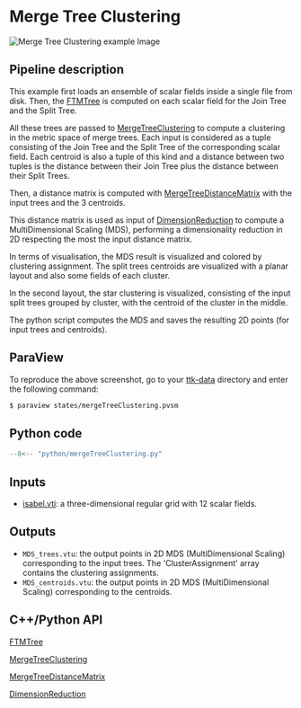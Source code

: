 # Merge Tree Clustering 

![Merge Tree Clustering example Image](https://topology-tool-kit.github.io/img/gallery/mergeTreeClustering.jpg)

## Pipeline description
This example first loads an ensemble of scalar fields inside a single file from disk.
Then, the [FTMTree](https://topology-tool-kit.github.io/doc/html/classttkFTMTree.html) is computed on each scalar field for the Join Tree and the Split Tree.

All these trees are passed to [MergeTreeClustering](https://topology-tool-kit.github.io/doc/html/classttkMergeTreeClustering.html) to compute a clustering in the metric space of merge trees. Each input is considered as a tuple consisting of the Join Tree and the Split Tree of the corresponding scalar field. Each centroid is also a tuple of this kind and a distance between two tuples is the distance between their Join Tree plus the distance between their Split Trees.

Then, a distance matrix is computed with [MergeTreeDistanceMatrix](https://topology-tool-kit.github.io/doc/html/classttkMergeTreeDistanceMatrix.html) with the input trees and the 3 centroids.

This distance matrix is used as input of [DimensionReduction](https://topology-tool-kit.github.io/doc/html/classttkDimensionReduction.html) to compute a MultiDimensional Scaling (MDS), performing a dimensionality reduction in 2D respecting the most the input distance matrix.

In terms of visualisation, the MDS result is visualized and colored by clustering assignment. The split trees centroids are visualized with a planar layout and also some fields of each cluster.

In the second layout, the star clustering is visualized, consisting of the input split trees grouped by cluster, with the centroid of the cluster in the middle.

The python script computes the MDS and saves the resulting 2D points (for input trees and centroids).

## ParaView
To reproduce the above screenshot, go to your [ttk-data](https://github.com/topology-tool-kit/ttk-data) directory and enter the following command:
``` bash
$ paraview states/mergeTreeClustering.pvsm
```

## Python code

``` python  linenums="1"
--8<-- "python/mergeTreeClustering.py"
```

## Inputs
- [isabel.vti](https://github.com/topology-tool-kit/ttk-data/raw/dev/isabel.vti): a three-dimensional regular grid with 12 scalar fields.

## Outputs
-  `MDS_trees.vtu`: the output points in 2D MDS (MultiDimensional Scaling) corresponding to the input trees. The 'ClusterAssignment' array contains the clustering assignments.
-  `MDS_centroids.vtu`: the output points in 2D MDS (MultiDimensional Scaling) corresponding to the centroids.


## C++/Python API
[FTMTree](https://topology-tool-kit.github.io/doc/html/classttkFTMTree.html)

[MergeTreeClustering](https://topology-tool-kit.github.io/doc/html/classttkMergeTreeClustering.html)

[MergeTreeDistanceMatrix](https://topology-tool-kit.github.io/doc/html/classttkMergeTreeDistanceMatrix.html)

[DimensionReduction](https://topology-tool-kit.github.io/doc/html/classttkDimensionReduction.html)


